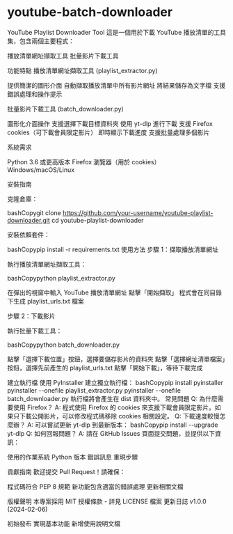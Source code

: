 # youtube-batch-downloader
YouTube Playlist Downloader Tool
這是一個用於下載 YouTube 播放清單的工具集，包含兩個主要程式：

播放清單網址擷取工具
批量影片下載工具

功能特點
播放清單網址擷取工具 (playlist_extractor.py)

提供簡潔的圖形介面
自動擷取播放清單中所有影片網址
將結果儲存為文字檔
支援錯誤處理和操作提示

批量影片下載工具 (batch_downloader.py)

圖形化介面操作
支援選擇下載目標資料夾
使用 yt-dlp 進行下載
支援 Firefox cookies（可下載會員限定影片）
即時顯示下載進度
支援批量處理多個影片

系統需求

Python 3.6 或更高版本
Firefox 瀏覽器（用於 cookies）
Windows/macOS/Linux

安裝指南

克隆倉庫：

bashCopygit clone https://github.com/your-username/youtube-playlist-downloader.git
cd youtube-playlist-downloader

安裝依賴套件：

bashCopypip install -r requirements.txt
使用方法
步驟 1：擷取播放清單網址

執行播放清單網址擷取工具：

bashCopypython playlist_extractor.py

在彈出的視窗中輸入 YouTube 播放清單網址
點擊「開始擷取」
程式會在同目錄下生成 playlist_urls.txt 檔案

步驟 2：下載影片

執行批量下載工具：

bashCopypython batch_downloader.py

點擊「選擇下載位置」按鈕，選擇要儲存影片的資料夾
點擊「選擇網址清單檔案」按鈕，選擇先前產生的 playlist_urls.txt
點擊「開始下載」，等待下載完成

建立執行檔
使用 PyInstaller 建立獨立執行檔：
bashCopypip install pyinstaller
pyinstaller --onefile playlist_extractor.py
pyinstaller --onefile batch_downloader.py
執行檔將會產生在 dist 資料夾中。
常見問題
Q: 為什麼需要使用 Firefox？
A: 程式使用 Firefox 的 cookies 來支援下載會員限定影片。如果只下載公開影片，可以修改程式碼移除 cookies 相關設定。
Q: 下載速度較慢怎麼辦？
A: 可以嘗試更新 yt-dlp 到最新版本：
bashCopypip install --upgrade yt-dlp
Q: 如何回報問題？
A: 請在 GitHub Issues 頁面提交問題，並提供以下資訊：

使用的作業系統
Python 版本
錯誤訊息
重現步驟

貢獻指南
歡迎提交 Pull Request！請確保：

程式碼符合 PEP 8 規範
新功能包含適當的錯誤處理
更新相關文檔

版權聲明
本專案採用 MIT 授權條款 - 詳見 LICENSE 檔案
更新日誌
v1.0.0 (2024-02-06)

初始發布
實現基本功能
新增使用說明文檔
